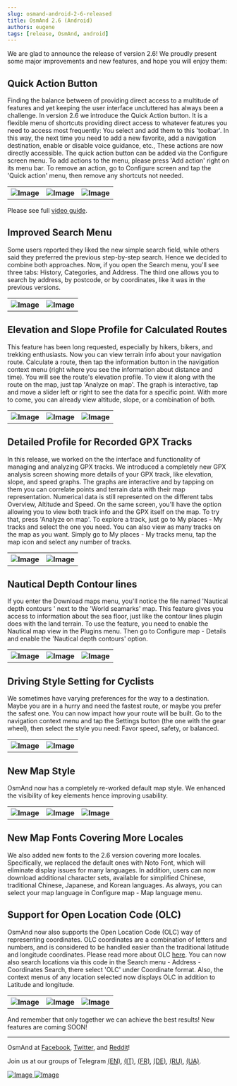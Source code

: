 ```yaml
---
slug: osmand-android-2-6-released
title: OsmAnd 2.6 (Android)
authors: eugene
tags: [release, OsmAnd, android]
---
```


We are glad to announce the release of version 2.6! We proudly present some major improvements and new features, and hope you will enjoy them:

<!--truncate-->

## Quick Action Button

Finding the balance between of providing direct access to a multitude of features and yet keeping the user interface uncluttered has always been a challenge. In version 2.6 we introduce the Quick Action button. It is a flexible menu of shortcuts providing direct access to whatever features you need to access most frequently: You select and add them to this 'toolbar'. In this way, the next time you need to add a new favorite, add a navigation destination, enable or disable voice guidance, etc., These actions are now directly accessible. The quick action button can be added via the Configure screen menu. To add actions to the menu, please press 'Add action' right on its menu bar. To remove an action, go to Configure screen and tap the 'Quick action' menu, then remove any shortcuts not needed.

<table>
  <tr>
    <th><img src={require('./q_act_3.jpg').default} alt="Image"/></th>
    <th><img src={require('./q_act_1.jpg').default} alt="Image"/></th>
    <th><img src={require('./q_act_2.jpg').default} alt="Image"/></th>
      </tr>
</table> 

Please see full [video guide](https://www.youtube.com/embed/doV3XLTrwpU).

## Improved Search Menu

Some users reported they liked the new simple search field, while others said they preferred the previous step-by-step search. Hence we decided to combine both approaches. Now, if you open the Search menu, you'll see three tabs: History, Categories, and Address. The third one allows you to search by address, by postcode, or by coordinates, like it was in the previous versions.

<table>
  <tr>
    <th><img src={require('./search_2.jpg').default} alt="Image"/></th>
    <th><img src={require('./search_1.jpg').default} alt="Image"/></th>
      </tr>
</table> 

## Elevation and Slope Profile for Calculated Routes

This feature has been long requested, especially by hikers, bikers, and trekking enthusiasts. Now you can view terrain info about your navigation route. Calculate a route, then tap the information button in the navigation context menu (right where you see the information about distance and time). You will see the route's elevation profile. To view it along with the route on the map, just tap 'Analyze on map'. The graph is interactive, tap and move a slider left or right to see the data for a specific point. With more to come, you can already view altitude, slope, or a combination of both.

<table>
  <tr>
    <th><img src={require('./alt_2.jpg').default} alt="Image"/></th>
    <th><img src={require('./alt_3.jpg').default} alt="Image"/></th>
    <th><img src={require('./alt_1.jpg').default} alt="Image"/></th>
      </tr>
</table> 


## Detailed Profile for Recorded GPX Tracks

In this release, we worked on the the interface and functionality of managing and analyzing GPX tracks. We introduced a completely new GPX analysis screen showing more details of your GPX track, like elevation, slope, and speed graphs. The graphs are interactive and by tapping on them you can correlate points and terrain data with their map representation. Numerical data is still represented on the different tabs Overview, Altitude and Speed.
On the same screen, you'll have the option allowing you to view both track info and the GPX itself on the map. To try that, press 'Analyze on map'.
To explore a track, just go to My places - My tracks and select the one you need. You can also view as many tracks on the map as you want. Simply go to My places - My tracks menu, tap the map icon and select any number of tracks.

<table>
  <tr>
    <th><img src={require('./alt_8.jpg').default} alt="Image"/></th>
    <th><img src={require('./alt_9.jpg').default} alt="Image"/></th>
      </tr>
</table> 


## Nautical Depth Contour lines

If you enter the Download maps menu, you'll notice the file named 'Nautical depth contours ' next to the 'World seamarks' map. This feature gives you access to information about the sea floor, just like the contour lines plugin does with the land terrain. To use the feature, you need to enable the Nautical map view in the Plugins menu. Then go to Configure map - Details and enable the 'Nautical depth contours' option.

<table>
  <tr>
    <th><img src={require('./depths_1.jpg').default} alt="Image"/></th>
    <th><img src={require('./depths_2.jpg').default} alt="Image"/></th>
    <th><img src={require('./depths_3.jpg').default} alt="Image"/></th>
      </tr>
</table> 


## Driving Style Setting for Cyclists

We sometimes have varying preferences for the way to a destination. Maybe you are in a hurry and need the fastest route, or maybe you prefer the safest one. You can now impact how your route will be built. Go to the navigation context menu and tap the Settings button (the one with the gear wheel), then select the style you need: Favor speed, safety, or balanced.

<table>
  <tr>
    <th><img src={require('./dr_style_1.jpg').default} alt="Image"/></th>
    <th><img src={require('./dr_style2.jpg').default} alt="Image"/></th>
      </tr>
</table> 

## New Map Style

OsmAnd now has a completely re-worked default map style. We enhanced the visibility of key elements hence improving usability.

<table>
  <tr>
    <th><img src={require('./style_1.jpg').default} alt="Image"/></th>
    <th><img src={require('./style_2.jpg').default} alt="Image"/></th>
    <th><img src={require('./style_3.jpg').default} alt="Image"/></th>
      </tr>
</table> 

## New Map Fonts Covering More Locales

We also added new fonts to the 2.6 version covering more locales. Specifically, we replaced the default ones with Noto Font, which will eliminate display issues for many languages. In addition, users can now download additional character sets, available for simplified Chinese, traditional Chinese, Japanese, and Korean languages. As always, you can select your map language in Configure map - Map language menu.

## Support for Open Location Code (OLC)

OsmAnd now also supports the Open Location Code (OLC) way of representing coordinates. OLC coordinates are a combination of letters and numbers, and is considered to be handled easier than the traditional latitude and longitude coordinates. Please read more about OLC <a href="http://openlocationcode.com/">here</a>.
You can now also search locations via this code in the Search menu - Address - Coordinates Search, there select 'OLC' under Coordinate format. Also, the context menus of any location selected now displays OLC in addition to Latitude and longitude.

<table>
  <tr>
    <th><img src={require('./olc_2.jpg').default} alt="Image"/></th>
    <th><img src={require('./olc_3.jpg').default} alt="Image"/></th>
    <th><img src={require('./olc_4.jpg').default} alt="Image"/></th>
      </tr>
</table> 

And remember that only together we can achieve the best results!
New features are coming SOON!

____________________________ 

<p>OsmAnd at <a href="https://www.facebook.com/osmandapp/">Facebook</a>, <a href="https://www.twitter.com/osmandapp/">Twitter</a>, and <a href="https://www.reddit.com/r/OsmAnd/">Reddit</a>!</p>
 <p>Join us at our groups of Telegram <a href="https://t.me/OsmAndMaps">(EN)</a>, <a href="https://t.me/itosmand">(IT)</a>,  <a href="https://t.me/frosmand">(FR)</a>, <a href="https://t.me/deosmand">(DE)</a>, <a href="https://t.me/ruosmand">(RU)</a>, <a href="https://t.me/uaosmand">(UA)</a>.</p>


<a href="https://play.google.com/store/apps/details?id=net.osmand">
  <img src="http://osmand.net/images/badge_store_google_play.png" alt="Image" />
</a>

<a href="https://www.amazon.com/OsmAnd-Maps-Navigation/dp/B00D0SA8I8">
<img src="http://osmand.net/images/amazon-apps-store.png" alt="Image" />
</a>